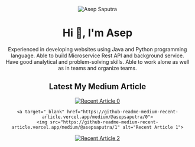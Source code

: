 <p align="center">
<img src="https://komarev.com/ghpvc/?username=asepscareer" alt="Asep Saputra" /> </p>
<h1 align="center">Hi 👋, I'm Asep</h1>
<p align="center">
  Experienced in developing websites using Java and Python programming language. Able to build Microservice Rest API and background service. Have good analytical and problem-solving skills. Able to work alone as well as in teams and organize teams.
</p>

<h2 align="center">Latest My Medium Article</h2>

<div align="center">
  <a target="_blank" href="https://github-readme-medium-recent-article.vercel.app/medium/@asepsaputra/0">
    <img src="https://github-readme-medium-recent-article.vercel.app/medium/@asepsaputra/0" alt="Recent Article 0">
  </a>
  
    <a target="_blank" href="https://github-readme-medium-recent-article.vercel.app/medium/@asepsaputra/0">
    <img src="https://github-readme-medium-recent-article.vercel.app/medium/@asepsaputra/1" alt="Recent Article 1">
  </a>
  
  
   <a target="_blank" href="https://github-readme-medium-recent-article.vercel.app/medium/@asepsaputra/0">
    <img src="https://github-readme-medium-recent-article.vercel.app/medium/@asepsaputra/2" alt="Recent Article 2">
  </a>
  
</div>
